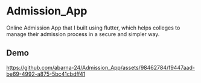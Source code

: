 # Admission_App
Online Admission App that I built using flutter, which helps colleges to manage their admission process in a secure and simpler way.

## Demo

https://github.com/abarna-24/Admission_App/assets/98462784/f9447aad-be69-4992-a875-5bc41cbdff41
